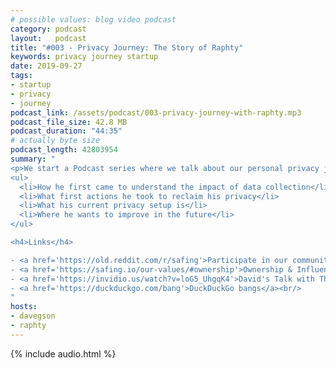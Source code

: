 ```yaml
---
# possible values: blog video podcast
category: podcast
layout:   podcast
title: "#003 - Privacy Journey: The Story of Raphty"
keywords: privacy journey startup
date: 2019-09-27
tags:
- startup
- privacy
- journey
podcast_link: /assets/podcast/003-privacy-journey-with-raphty.mp3
podcast_file_size: 42.8 MB
podcast_duration: "44:35"
# actually byte size
podcast_length: 42803954
summary: "
<p>We start a Podcast series where we talk about our personal privacy journey. Raphty kicks things off and tells us more about his story:</p>
<ul>
  <li>How he first came to understand the impact of data collection</li>
  <li>What first actions he took to reclaim his privacy</li>
  <li>What his current privacy setup is</li>
  <li>Where he wants to improve in the future</li>
</ul>

<h4>Links</h4>

- <a href='https://old.reddit.com/r/safing'>Participate in our community: r/safing</a><br/>
- <a href='https://safing.io/our-values/#ownership'>Ownership & Influences of Safing</a><br/>
- <a href='https://invidio.us/watch?v=loG5_UhgqK4'>David's Talk with The Hated One about hidden data practices in his former industry</a><br/>
- <a href='https://duckduckgo.com/bang'>DuckDuckGo bangs</a><br/>
"
hosts:
- davegson
- raphty
---
```


{% include audio.html %}
